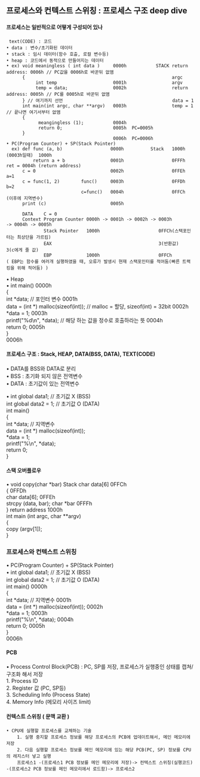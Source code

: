 ## 프로세스와 컨텍스트 스위칭 : 프로세스 구조 deep dive
#### 프로세스는 일반적으로 어떻게 구성되어 있나  
     text(CODE) : 코드  
    • data : 변수/초기화된 데이터  
    • stack : 임시 데이터(함수 호츨, 로컬 변수등)  
    • heap : 코드에서 동적으로 만들어지는 데이터  
    • ex) void meaningless ( int data )     0000h           STACK return address: 0006h // PC값을 0006h로 바꾼뒤 없앰  
          {                                                       argc  
               int temp                     0001h                 argv  
               temp = data;                 0002h                 return address: 0005h // PC를 0005h로 바꾼뒤 없앰  
          } // 여기까지 선언                                         data = 1  
          int main(int argc, char **argv)   0003h                 temp = 1 // 끝나면 여기서부터 없앰  
          {  
                meangingless (1);           0004h  
                return 0;                   0005h  PC=0005h  
          }  
                                            0006h  PC=0006h  
    • PC(Program Counter) + SP(Stack Pointer)  
      ex) def func (a, b)                  0000h          Stack   1000h        (0003h일때)  1000h  
              return a + b                 0001h                  0FFFh                    ret = 0004h (return address)  
          c = 0                            0002h                  0FFEh                    a=1  
          c = func(1, 2)        func()     0003h                  0FFDh                    b=2  
                                c=func()   0004h                  0FFCh                  (이후에 지역변수)  
          print (c)                        0005h  
  
          DATA    C = 0  
          Context Program Counter 0000h -> 0001h -> 0002h -> 0003h                          -> 0004h -> 0005h  
                  Stack Pointer   1000h                      0FFCh(스택포인터는 최상단을 가르킴)  
                  EAX                                        3(반환값)                          3(c에게 줄 값)  
                  EBP             1000h                      0FFCh  
    ( EBP는 함수를 여러개 실행하였을 때, 오류가 발생시 현재 스택포인터를 적어둠(빠른 트랙킹을 위해 적어둠) )  
  


• Heap  
• int main()                                                                    0000h  
  {  
    int *data; // 포인터 변수                                                     0001h  
    data = (int *) malloc(sizeof(int)); // malloc = 할당, sizeof(int) = 32bit    0002h  
    *data = 1;                                                                  0003h  
    printf("%d\n", *data); // 해당 하는 값을 정수로 호출하라는 뜻                     0004h  
    return 0;                                                                   0005h  
  }  
                                                                                0006h  


#### 프로세스 구조 : Stack, HEAP, DATA(BSS, DATA), TEXT(CODE)  
• DATA를 BSS와 DATA로 분리  
    • BSS : 초기화 되지 않은 전역변수  
    • DATA : 초기값이 있는 전역변수  
  
• int global data1;     // 초기값 X (BSS)  
  int global data2 = 1; // 초기값 O (DATA)  
  int main()  
  {  
    int *data; // 지역변수  
    data = (int *) malloc(sizeof(int));  
    *data = 1;  
    printf("%\n", *data);  
    return 0;  
  }  


  
#### 스택 오버플로우  
• void copy(char *bar)                 Stack    char data[6]        0FFCh  
  {                                                                 0FFDh  
    char data[6];                                                   0FFEh  
    strcpy (data, bar);                         char *bar           0FFFh  
  }                                             return address      1000h  
  int main (int argc, char **argv)  
  {  
    copy (argv[1]);  
  }  
  


### 프로세스와 컨텍스트 스위칭  
• PC(Program Counter) + SP(Stack Pointer)  
• int global data1;     // 초기값 X (BSS)  
  int global data2 = 1; // 초기값 O (DATA)  
  int main()                                0000h                             
  {       
  int *data; // 지역변수                      0001h  
  data = (int *) malloc(sizeof(int));       0002h  
  *data = 1;                                0003h  
  printf("%\n", *data);                     0004h  
  return 0;                                 0005h  
  }  
                                            0006h  


#### PCB  
• Process Control Block(PCB) : PC, SP를 저장, 프로세스가 실행중인 상태를 캡쳐/구조화 해서 저장  
    1. Process ID  
    2. Register 값 (PC, SP등)  
    3. Scheduling Info (Process State)  
    4. Memory Info (메모리 사이즈 limit)  
  

#### 컨텍스트 스위칭 ( 문맥 교환 )  
    • CPU에 실행할 프로세스를 교체하는 기술  
        1. 실행 중지할 프로세스 정보를 해당 프로세스의 PCB에 업데이트해서, 메인 메모리에 저장  
        2. 다음 실행할 프로세스 정보를 메인 메모리에 있는 해당 PCB(PC, SP) 정보를 CPU의 레지스터 넣고 실행  
        프로세스1 -(프로세스1 PCB 정보를 메인 메모리에 저장)-> 컨텍스트 스위칭(실행코드) -(프로세스2 PCB 정보를 메인 메모리에서 로드함)-> 프로세스2  